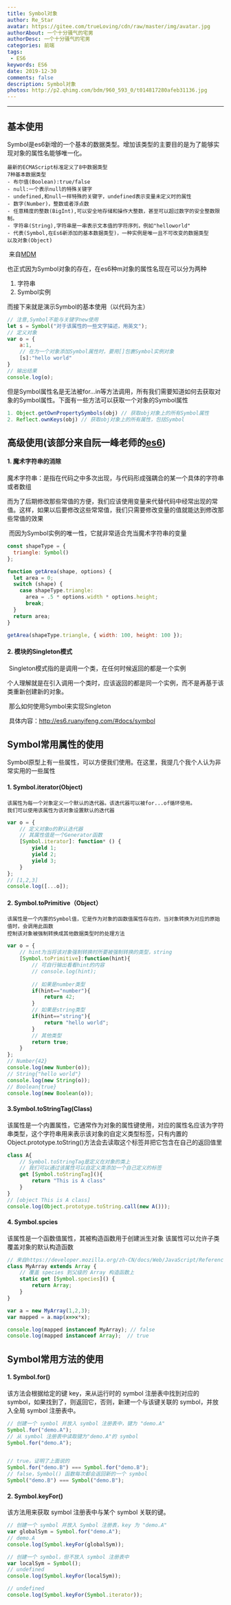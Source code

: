 ```yaml
---
title: Symbol对象
author: Re_Star
avatar: https://gitee.com/trueLoving/cdn/raw/master/img/avatar.jpg 
authorAbout: 一个十分骚气的宅男
authorDesc: 一个十分骚气的宅男
categories: 前端
tags:
 - ES6
keywords: ES6
date: 2019-12-30
comments: false
description: Symbol对象
photos: http://p2.qhimg.com/bdm/960_593_0/t014817280afeb31136.jpg
---
```

---
## 基本使用

​	Symbol是es6新增的一个基本的数据类型。增加该类型的主要目的是为了能够实现对象的属性名能够唯一化。

```
最新的ECMAScript标准定义了8中数据类型
7种基本数据类型
- 布尔值(Boolean):true/false
- null:一个表示null的特殊关键字
- undefined,和null一样特殊的关键字，undefined表示变量未定义时的属性
- 数字(Number)，整数或者浮点数
- 任意精度的整数(BigInt),可以安全地存储和操作大整数，甚至可以超过数字的安全整数限制。
- 字符串(String),字符串是一串表示文本值的字符序列，例如"helloworld"
- 代表(Symbol,在Es6新添加的基本数据类型)，一种实例是唯一且不可改变的数据类型
以及对象(Object)
```

​																																											来自[MDM](https://developer.mozilla.org/zh-CN/docs/Web/JavaScript/Guide/Grammar_and_Types)

也正式因为Symbol对象的存在，在es6种m对象的属性名现在可以分为两种

1. 字符串
2. Symbol实例

而接下来就是演示Symbol的基本使用（以代码为主）

```js
// 注意,Symbol不能与关键字new使用
let s = Symbol("对于该属性的一些文字描述，用英文");
// 定义对象
var o = {
    a:1,
    // 在为一个对象添加Symbol属性时，要用[]包裹Symbol实例对象
    [s]:"hello world"
}
// 输出结果
console.log(o);
```

但是Symbol属性名是无法被for...in等方法调用，所有我们需要知道如何去获取对象的Symbol属性。下面有一些方法可以获取一个对象的Symbol属性

```js
1. Object.getOwnPropertySymbols(obj) // 获取obj对象上的所有Symbol属性
2. Reflect.ownKeys(obj) // 获取obj对象上的所有属性，包括Symbol 
```



## 高级使用(该部分来自阮一峰老师的[es6](http://es6.ruanyifeng.com/#docs/symbol))

#### 1. 魔术字符串的消除

​	魔术字符串：是指在代码之中多次出现，与代码形成强耦合的某一个具体的字符串或者数组

​	而为了后期修改那些常值的方便，我们应该使用变量来代替代码中经常出现的常值。这样，如果以后要修改这些常常值，我们只需要修改变量的值就能达到修改那些常值的效果

​	而因为Symbol实例的唯一性，它就非常适合充当魔术字符串的变量

```js
const shapeType = {
  triangle: Symbol()
};

function getArea(shape, options) {
  let area = 0;
  switch (shape) {
    case shapeType.triangle:
      area = .5 * options.width * options.height;
      break;
  }
  return area;
}

getArea(shapeType.triangle, { width: 100, height: 100 });
```

#### 2. 模块的Singleton模式

​	Singleton模式指的是调用一个类，在任何时候返回的都是一个实例

​	个人理解就是在引入调用一个类时，应该返回的都是同一个实例，而不是再基于该类重新创建新的对象。

​	那么如何使用Symbol来实现Singleton

​	具体内容：http://es6.ruanyifeng.com/#docs/symbol

## Symbol常用属性的使用

​		Symbol原型上有一些属性，可以方便我们使用。在这里，我提几个我个人认为非常实用的一些属性

#### 1. Symbol.iterator(Object)

```
该属性为每一个对象定义一个默认的迭代器。该迭代器可以被for...of循环使用。
我们可以使用该属性为该对象设置默认的迭代器
```

```js
var o = {
    // 定义对象o的默认迭代器
    // 其属性值是一个Generator函数
    [Symbol.iterator]: function* () {
        yield 1;
        yield 2;
        yield 3;
    }
};
// [1,2,3]
console.log([...o]);
```

#### 2. Symbol.toPrimitive（Object）

```
该属性是一个内置的Symbol值，它是作为对象的函数值属性存在的，当对象转换为对应的原始值时，会调用此函数
控制该对象被强制转换成其他数据类型时的处理方法
```

```js
var o = {
    // hint为当将该对象强制转换时所要被强制转换的类型，string
    [Symbol.toPrimitive]:function(hint){
        // 可自行输出看看hint的内容
        // console.log(hint);
        
        // 如果是number类型
        if(hint=="number"){
            return 42;
        }
        // 如果是string类型
        if(hint=="string"){
            return "hello world";
        }
        // 其他类型
        return true;
    }
};
// Number{42}
console.log(new Number(o));
// String{"hello world"}
console.log(new String(o));
// Boolean{true}
console.log(new Boolean(o));
```

#### 3.Symbol.toStringTag(Class)


该属性是一个内置属性，它通常作为对象的属性键使用，对应的属性名应该为字符串类型，这个字符串用来表示该对象的自定义类型标签，只有内置的Object.prototype.toString()方法会去读取这个标签并把它包含在自己的返回值里


```js
class A{
    // Symbol.toStringTag是定义在对象的类上
    // 我们可以通过该属性可以自定义类添加一个自己定义的标签
    get [Symbol.toStringTag](){
        return "This is A class"
    }
}
// [object This is A class]
console.log(Object.prototype.toString.call(new A()));
```

#### 4. **Symbol.spcies**


该属性是一个函数值属性，其被构造函数用于创建派生对象
该属性可以允许子类覆盖对象的默认构造函数


```js
// 来自https://developer.mozilla.org/zh-CN/docs/Web/JavaScript/Reference/Global_Objects/Symbol/species
class MyArray extends Array {
    // 覆盖 species 到父级的 Array 构造函数上
    static get [Symbol.species]() {
        return Array;
    }
}

var a = new MyArray(1,2,3);
var mapped = a.map(x=>x*x);

console.log(mapped instanceof MyArray); // false
console.log(mapped instanceof Array);  // true
```

## Symbol常用方法的使用

#### 1. **Symbol.for()**


该方法会根据给定的键 key，来从运行时的 symbol 注册表中找到对应的 symbol，如果找到了，则返回它，否则，新建一个与该键关联的 symbol，并放入全局 symbol 注册表中。


```js
// 创建一个 symbol 并放入 symbol 注册表中，键为 "demo.A"
Symbol.for("demo.A");
// 从 symbol 注册表中读取键为"demo.A"的 symbol
Symbol.for("demo.A"); 


// true，证明了上面说的
Symbol.for("demo.B") === Symbol.for("demo.B"); 
// false，Symbol() 函数每次都会返回新的一个 symbol
Symbol("demo.B") === Symbol("demo.B");
```

#### 2. **Symbol.keyFor()**


该方法用来获取 symbol 注册表中与某个 symbol 关联的键。


```js
// 创建一个 symbol 并放入 Symbol 注册表，key 为 "demo.A"
var globalSym = Symbol.for("demo.A");
// demo.A
console.log(Symbol.keyFor(globalSym));

// 创建一个 symbol，但不放入 symbol 注册表中
var localSym = Symbol();
// undefined
console.log(Symbol.keyFor(localSym));

// undefined
console.log(Symbol.keyFor(Symbol.iterator));
```
